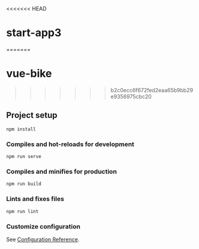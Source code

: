 <<<<<<< HEAD
# start-app3
=======
# vue-bike
>>>>>>> b2c0ecc6f672fed2eaa65b9bb29e9356975cbc20

## Project setup
```
npm install
```

### Compiles and hot-reloads for development
```
npm run serve
```

### Compiles and minifies for production
```
npm run build
```

### Lints and fixes files
```
npm run lint
```

### Customize configuration
See [Configuration Reference](https://cli.vuejs.org/config/).
